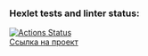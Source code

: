 ### Hexlet tests and linter status:
[![Actions Status](https://github.com/sva24/python-project-83/actions/workflows/hexlet-check.yml/badge.svg)](https://github.com/sva24/python-project-83/actions)  
[Ссылка на проект](https://python-project-83-th93.onrender.com)  
